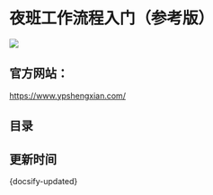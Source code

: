 # 夜班工作流程入门（参考版）

![](https://gitcode.net/GaloisField/WORKFLOWS4COMPANY/-/raw/master/resources/pic/about/门店3.jpeg)

## 官方网站：

https://www.ypshengxian.com/

## 目录



## 更新时间

{docsify-updated}
